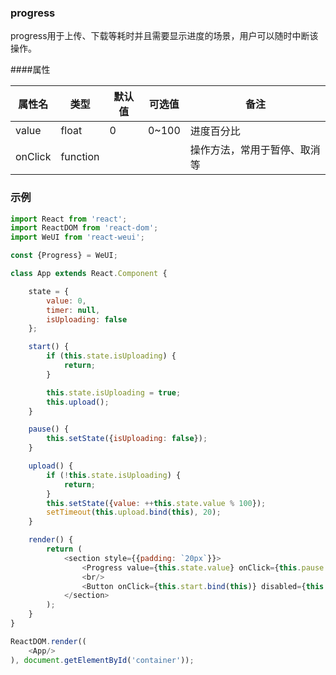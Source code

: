 
### progress

progress用于上传、下载等耗时并且需要显示进度的场景，用户可以随时中断该操作。

####属性

属性名|类型|默认值|可选值|备注
------|----|------|------|-----|
value| float| 0 | 0~100 | 进度百分比
onClick| function| | | 操作方法，常用于暂停、取消等


### 示例

```javascript
import React from 'react';
import ReactDOM from 'react-dom';
import WeUI from 'react-weui';

const {Progress} = WeUI;

class App extends React.Component {

    state = {
        value: 0,
        timer: null,
        isUploading: false
    };

    start() {
        if (this.state.isUploading) {
            return;
        }

        this.state.isUploading = true;
        this.upload();
    }

    pause() {
        this.setState({isUploading: false});
    }

    upload() {
        if (!this.state.isUploading) {
            return;
        }
        this.setState({value: ++this.state.value % 100});
        setTimeout(this.upload.bind(this), 20);
    }

    render() {
        return (
            <section style={{padding: `20px`}}>
                <Progress value={this.state.value} onClick={this.pause.bind(this)} />
                <br/>
                <Button onClick={this.start.bind(this)} disabled={this.state.isUploading}>上传</Button>
            </section>
        );
    }
}

ReactDOM.render((
    <App/>
), document.getElementById('container'));
```

